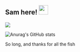 ## Sam here! <img src="https://raw.githubusercontent.com/MartinHeinz/MartinHeinz/master/wave.gif" width="30px">
#### 

![](https://komarev.com/ghpvc/?username=arcticdex&color=red)

![Anurag's GitHub stats](https://github-readme-stats.vercel.app/api?username=arcticdex&count_private=true&show_icons=true&theme=nord)

So long, and thanks for all the fish

